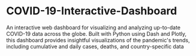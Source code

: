 # COVID-19-Interactive-Dashboard
An interactive web dashboard for visualizing and analyzing up-to-date COVID-19 data across the globe. Built with Python using Dash and Plotly, this dashboard provides insightful visualizations of the pandemic's trends, including cumulative and daily cases, deaths, and country-specific data
